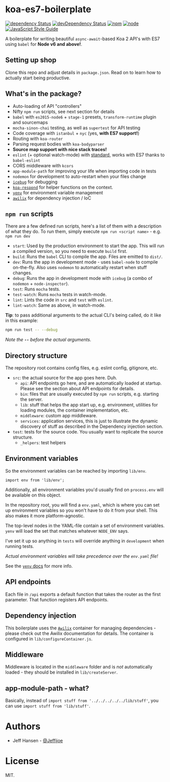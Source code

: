 # koa-es7-boilerplate

[![dependency Status](https://img.shields.io/david/jeffijoe/koa-es7-boilerplate.svg?maxAge=1000)](https://david-dm.org/jeffijoe/koa-es7-boilerplate)
[![devDependency Status](https://img.shields.io/david/dev/jeffijoe/koa-es7-boilerplate.svg?maxAge=1000)](https://david-dm.org/jeffijoe/koa-es7-boilerplate)
[![npm](https://img.shields.io/npm/l/koa-es7-boilerplate.svg?maxAge=1000)](https://github.com/jeffijoe/koa-es7-boilerplate/blob/master/LICENSE.md)
[![node](https://img.shields.io/node/v/koa-es7-boilerplate.svg?maxAge=1000)](https://www.npmjs.com/package/koa-es7-boilerplate)
[![JavaScript Style Guide](https://img.shields.io/badge/code%20style-standard-brightgreen.svg)](http://standardjs.com/)

A boilerplate for writing beautiful `async-await`-based Koa 2 API's with ES7 using `babel` for **Node v6 and above!**.

## Setting up shop

Clone this repo and adjust details in `package.json`. Read on to learn how to actually start being productive.

## What's in the package?

* Auto-loading of API "controllers"
* Nifty `npm run` scripts, see next section for details
* `babel` with `es2015-node6` + `stage-1` presets, `transform-runtime` plugin and sourcemaps
* `mocha-sinon-chai` testing, as well as `supertest` for API testing
* Code coverage with `istanbul` + `nyc` (yes, **with ES7 support!**)
* Routing with `koa-router`
* Parsing request bodies with `koa-bodyparser`
* **Source map support with nice stack traces!**
* `eslint` (+ optional watch-mode) with [standard][standard], works with ES7 thanks to `babel-eslint`
* CORS middleware with `kcors`
* `app-module-path` for improving your life when importing code in tests
* `nodemon` for development to auto-restart when your files change
* [`icebug`][icebug] for debugging
* [`koa-respond`][respond] for helper functions on the context.
* [`yenv`][yenv] for environment variable management
* [`awilix`][awilix] for dependency injection / IoC

## `npm run` scripts

There are a few defined run scripts, here's a list of them with a description of what they do. To run them, simply execute `npm run <script name>` - e.g. `npm run dev`

* `start`: Used by the production environment to start the app. This will run a compiled version, so you need to execute `build` first.
* `build`: Runs the `babel` CLI to compile the app. Files are emitted to `dist/`.
* `dev`: Runs the app in development mode - uses `babel-node` to compile on-the-fly. Also uses `nodemon` to automatically restart when stuff changes.
* `debug`: Runs the app in development mode with `icebug` (a combo of `nodemon` + `node-inspector`).
* `test`: Runs `mocha` tests.
* `test-watch`: Runs `mocha` tests in watch-mode.
* `lint`: Lints the code in `src` and `test` with `eslint`.
* `lint-watch`: Same as above, in watch-mode.

**Tip**: to pass additional arguments to the actual CLI's being called, do it like in this example:

```bash
npm run test -- --debug
```

*Note the __`--`__ before the actual arguments.*

## Directory structure

The repository root contains config files, e.g. eslint config, gitignore, etc.

* `src`: the actual source for the app goes here. Duh.
  * `api`: API endpoints go here, and are automatically loaded at startup. Please see the section about API endpoints for details.
  * `bin`: files that are usually executed by `npm run` scripts, e.g. starting the server.
  * `lib`: stuff that helps the app start up, e.g. environment, utilities for loading modules, the container implementation, etc.
  * `middleware`: custom app middleware.
  * `services`: application services, this is just to illustrate the dynamic discovery of stuff as described in the Dependency injection section.
* `test`: tests for the source code. You usually want to replicate the source structure.
  * `_helpers`: test helpers


## Environment variables

So the environment variables can be reached by importing `lib/env`.

```
import env from 'lib/env';
```

Additionally, all environment variables you'd usually find on `process.env` will be available on this object.

In the repository root, you will find a `env.yaml`, which is where you can set up environment variables so you won't have to do it from your shell. This also makes it more platform-agnostic.

The top-level nodes in the YAML-file contain a set of environment variables.
`yenv` will load the set that matches whatever `NODE_ENV` says.

I've set it up so anything in `tests` will override anything in `development` when running tests.

*Actual environment variables will take precedence over the `env.yaml` file!*

See the [`yenv` docs](https://github.com/jeffijoe/yenv) for more info.

## API endpoints

Each file in `/api` exports a default function that takes the router as the first parameter. That function registers API endpoints.

## Dependency injection

This boilerplate uses the [`Awilix`](https://github.com/jeffijoe/awilix) container for managing dependencies - please check out the Awilix documentation
for details. The container is configured in `lib/configureContainer.js`.

## Middleware

Middleware is located in the `middleware` folder and is *not* automatically loaded - they should be installed in `lib/createServer`.

## app-module-path - what?

Basically, instead of `import stuff from '../../../../../lib/stuff'`, you can use `import stuff from 'lib/stuff'`.

# Authors

* Jeff Hansen - [@Jeffijoe](https://twitter.com/Jeffijoe)

# License

MIT.

[standard]: http://standardjs.com/
[respond]: https://github.com/jeffijoe/koa-respond
[yenv]: https://github.com/jeffijoe/yenv
[awilix]: https://github.com/jeffijoe/awilix
[icebug]: https://github.com/jeffijoe/icebug
